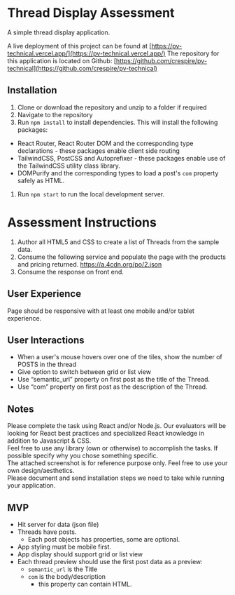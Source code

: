 # Thread Display Assessment

A simple thread display application.  

A live deployment of this project can be found at [https://pv-technical.vercel.app/](https://pv-technical.vercel.app/)
The repository for this application is located on Github: [https://github.com/crespire/pv-technical](https://github.com/crespire/pv-technical)

## Installation
1. Clone or download the repository and unzip to a folder if required
1. Navigate to the repository
1. Run `npm install` to install dependencies. This will install the following packages:
  * React Router, React Router DOM and the corresponding type declarations - these packages enable client side routing
  * TailwindCSS, PostCSS and Autoprefixer - these packages enable use of the TailwindCSS utility class library.
  * DOMPurify and the corresponding types to load a post's `com` property safely as HTML.
1. Run `npm start` to run the local development server.

# Assessment Instructions

1. Author all HTML5 and CSS to create a list of Threads from the sample data.
1. Consume the following service and populate the page with the products and pricing returned. https://a.4cdn.org/po/2.json  
1. Consume the response on front end.

## User Experience
Page should be responsive with at least one mobile and/or tablet experience.

## User Interactions
* When a user's mouse hovers over one of the tiles, show the number of POSTS in the thread
* Give option to switch between grid or list view
* Use “semantic_url” property on first post as the title of the Thread.
* Use “com” property on first post as the description of the Thread.

## Notes
Please complete the task using React and/or Node.js. Our evaluators will be looking for React best practices and specialized React knowledge in addition to Javascript & CSS.  
Feel free to use any library (own or otherwise) to accomplish the tasks. If possible specify why you chose something specific.  
The attached screenshot is for reference purpose only. Feel free to use your own design/aesthetics.  
Please document and send installation steps we need to take while running your application.

## MVP
* Hit server for data (json file)
* Threads have posts.
  * Each post objects has properties, some are optional.
* App styling must be mobile first.
* App display should support grid or list view
* Each thread preview should use the first post data as a preview:
  * `semantic_url` is the Title
  * `com` is the body/description
    * this property can contain HTML.

